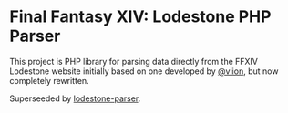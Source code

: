 # Final Fantasy XIV: Lodestone PHP Parser
This project is PHP library for parsing data directly from the FFXIV Lodestone website initially based on one developed by [@viion](https://github.com/viion), but now completely rewritten.

Superseeded by [lodestone-parser](https://github.com/Simbiat/lodestone-parser).
